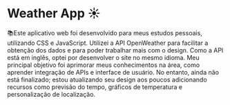 <h1> Weather App ☀️ </h1>
 
 📚Este aplicativo web foi desenvolvido para meus estudos pessoais, utilizando CSS e JavaScript. Utilizei a API OpenWeather para facilitar a obtenção dos dados e para poder trabalhar mais com o design. Como a API está em inglês, optei por desenvolver o site no mesmo idioma. Meu principal objetivo foi aprimorar meus conhecimentos na área, como aprender integração de APIs e interface de usuário. No entanto, ainda não está finalizado; estou atualizando seu design aos poucos adicionando recursos como previsão do tempo, gráficos de temperatura e personalização de localização.
